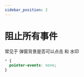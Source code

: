 ```yaml
---
sidebar_position: 2
---
```


# 阻止所有事件

常见于 弹窗背景是否可以点击 和 水印

```css
* {
  pointer-events: none;
}

```
